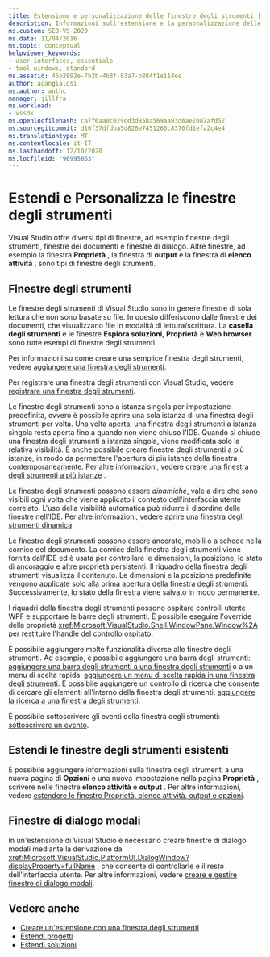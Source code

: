 ```yaml
---
title: Estensione e personalizzazione delle finestre degli strumenti | Microsoft Docs
description: Informazioni sull'estensione e la personalizzazione delle finestre degli strumenti fornite da Visual Studio, tra cui il Finestra Proprietà, la finestra di output e la finestra di Elenco attività.
ms.custom: SEO-VS-2020
ms.date: 11/04/2016
ms.topic: conceptual
helpviewer_keywords:
- user interfaces, essentials
- tool windows, standard
ms.assetid: 46b2892e-7b2b-4b3f-83a7-b884f1e114ee
author: acangialosi
ms.author: anthc
manager: jillfra
ms.workload:
- vssdk
ms.openlocfilehash: ca7f6aa0c029cd3d85ba569aa93d6ae2087afd52
ms.sourcegitcommit: d10f37dfdba5d826e7451260c8370fd1efa2c4e4
ms.translationtype: MT
ms.contentlocale: it-IT
ms.lasthandoff: 12/10/2020
ms.locfileid: "96995863"
---
```

# <a name="extend-and-customize-tool-windows"></a>Estendi e Personalizza le finestre degli strumenti
Visual Studio offre diversi tipi di finestre, ad esempio finestre degli strumenti, finestre dei documenti e finestre di dialogo. Altre finestre, ad esempio la finestra **Proprietà** , la finestra di **output** e la finestra di **elenco attività** , sono tipi di finestre degli strumenti.

## <a name="tool-windows"></a>Finestre degli strumenti
 Le finestre degli strumenti di Visual Studio sono in genere finestre di sola lettura che non sono basate su file. In questo differiscono dalle finestre dei documenti, che visualizzano file in modalità di lettura/scrittura. La **casella degli strumenti** e le finestre **Esplora soluzioni**, **Proprietà** e **Web browser** sono tutte esempi di finestre degli strumenti.

 Per informazioni su come creare una semplice finestra degli strumenti, vedere [aggiungere una finestra degli strumenti](../extensibility/adding-a-tool-window.md).

 Per registrare una finestra degli strumenti con Visual Studio, vedere [registrare una finestra degli strumenti](../extensibility/registering-a-tool-window.md).

 Le finestre degli strumenti sono a istanza singola per impostazione predefinita, ovvero è possibile aprire una sola istanza di una finestra degli strumenti per volta. Una volta aperta, una finestra degli strumenti a istanza singola resta aperta fino a quando non viene chiuso l'IDE. Quando si chiude una finestra degli strumenti a istanza singola, viene modificata solo la relativa visibilità. È anche possibile creare finestre degli strumenti a più istanze, in modo da permettere l'apertura di più istanze della finestra contemporaneamente. Per altre informazioni, vedere [creare una finestra degli strumenti a più istanze](../extensibility/creating-a-multi-instance-tool-window.md) .

 Le finestre degli strumenti possono essere *dinamiche*, vale a dire che sono visibili ogni volta che viene applicato il contesto dell'interfaccia utente correlato. L'uso della visibilità automatica può ridurre il disordine delle finestre nell'IDE. Per altre informazioni, vedere [aprire una finestra degli strumenti dinamica](../extensibility/opening-a-dynamic-tool-window.md).

 Le finestre degli strumenti possono essere ancorate, mobili o a schede nella cornice del documento. La cornice della finestra degli strumenti viene fornita dall'IDE ed è usata per controllare le dimensioni, la posizione, lo stato di ancoraggio e altre proprietà persistenti. Il riquadro della finestra degli strumenti visualizza il contenuto. Le dimensioni e la posizione predefinite vengono applicate solo alla prima apertura della finestra degli strumenti. Successivamente, lo stato della finestra viene salvato in modo permanente.

 I riquadri della finestra degli strumenti possono ospitare controlli utente WPF e supportare le barre degli strumenti. È possibile eseguire l'override della proprietà <xref:Microsoft.VisualStudio.Shell.WindowPane.Window%2A> per restituire l'handle del controllo ospitato.

 È possibile aggiungere molte funzionalità diverse alle finestre degli strumenti. Ad esempio, è possibile aggiungere una barra degli strumenti: [aggiungere una barra degli strumenti a una finestra degli strumenti](../extensibility/adding-a-toolbar-to-a-tool-window.md) o a un menu di scelta rapida: [aggiungere un menu di scelta rapida in una finestra degli strumenti](../extensibility/adding-a-shortcut-menu-in-a-tool-window.md). È possibile aggiungere un controllo di ricerca che consente di cercare gli elementi all'interno della finestra degli strumenti: [aggiungere la ricerca a una finestra degli strumenti](../extensibility/adding-search-to-a-tool-window.md).

 È possibile sottoscrivere gli eventi della finestra degli strumenti: [sottoscrivere un evento](../extensibility/subscribing-to-an-event.md).

## <a name="extend-existing-tool-windows"></a>Estendi le finestre degli strumenti esistenti
 È possibile aggiungere informazioni sulla finestra degli strumenti a una nuova pagina di **Opzioni** e una nuova impostazione nella pagina **Proprietà** , scrivere nelle finestre **elenco attività** e **output** . Per altre informazioni, vedere [estendere le finestre Proprietà, elenco attività, output e opzioni](../extensibility/extending-the-properties-task-list-output-and-options-windows.md).

## <a name="modal-dialog-boxes"></a>Finestre di dialogo modali
 In un'estensione di Visual Studio è necessario creare finestre di dialogo modali mediante la derivazione da <xref:Microsoft.VisualStudio.PlatformUI.DialogWindow?displayProperty=fullName> , che consente di controllarle e il resto dell'interfaccia utente. Per altre informazioni, vedere [creare e gestire finestre di dialogo modali](../extensibility/creating-and-managing-modal-dialog-boxes.md).

## <a name="see-also"></a>Vedere anche
- [Creare un'estensione con una finestra degli strumenti](../extensibility/creating-an-extension-with-a-tool-window.md)
- [Estendi progetti](../extensibility/extending-projects.md)
- [Estendi soluzioni](../extensibility/extending-solutions.md)
